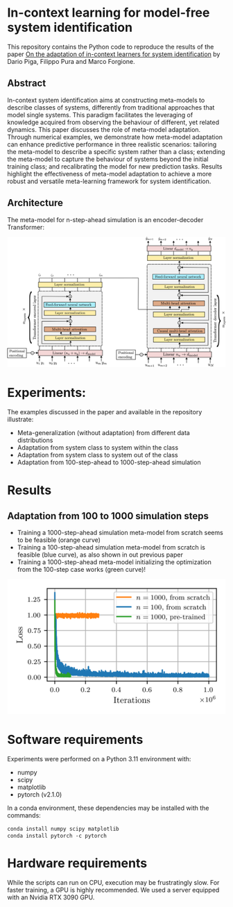 # In-context learning for model-free system identification

This repository contains the Python code to reproduce the results of the paper [On the adaptation of in-context learners for system identification](http://arxiv.org/abs/2308.13380)
by Dario Piga, Filippo Pura and Marco Forgione.


## Abstract
In-context  system identification  aims at constructing meta-models to describe classes of systems, differently from traditional approaches that model  single systems. This paradigm facilitates the leveraging of knowledge acquired from observing the behaviour of different, yet related dynamics. This paper discusses  the role of meta-model adaptation. Through numerical examples, we demonstrate how meta-model adaptation can enhance predictive performance in three realistic scenarios: tailoring the meta-model to describe a specific system rather than a class; extending the meta-model to capture the behaviour of systems beyond the initial training class; and recalibrating the model for new prediction tasks. Results highlight the effectiveness of meta-model adaptation to achieve a more robust and versatile meta-learning framework for system identification.

## Architecture

The meta-model for n-step-ahead simulation is an encoder-decoder Transformer:

<!-- ![Encoder-decoder transformer](fig/encoder_decoder_architecture.png "Generalized multi-step-ahead simulation") -->
<img src="doc/paper/img/architecture/encoder_decoder_architecture.png"  width="1400">

# Experiments:
The examples discussed in the paper and available in the repository illustrate:
 * Meta-generalization (without adaptation) from different data distributions
 * Adaptation from system class to system within the class
 * Adaptation from system class to system out of the class
 * Adaptation from 100-step-ahead to 1000-step-ahead simulation

# Results
## Adaptation from 100 to 1000 simulation steps
* Training a 1000-step-ahead simulation meta-model from scratch seems to be feasible (orange curve)
* Training a 100-step-ahead simulation meta-model from scratch is feasible (blue curve), as also shown in out previous paper
* Training a 1000-step-ahead meta-model initializing the optimization from the 100-step case works (green curve)!
  
<img src="doc/paper/img/short_long/wh_pretrain_iterations.png"  width="700">

# Software requirements
Experiments were performed on a Python 3.11 environment with:

 * numpy
 * scipy
 * matplotlib
 * pytorch (v2.1.0)
 
In a conda environment, these dependencies may be installed with the commands:

```
conda install numpy scipy matplotlib
conda install pytorch -c pytorch
```


# Hardware requirements
While the scripts can run on CPU, execution may be frustratingly slow. For faster training, a GPU is highly recommended.
We used a server equipped with an Nvidia RTX 3090 GPU.

<!--

# Citing

If you find this project useful, we encourage you to:

* Star this repository :star: 



* Cite the [paper](https://arxiv.org/abs/2206.12928) 
```
@article{forgione2023a,
  title=In-context learning for model-free system identification},
  author={Forgione, M. and Pura, F. and Piga, D.},
  journal={arXiv preprint arXiv:2308.13380},
  year={2022}
} 
```
-->
